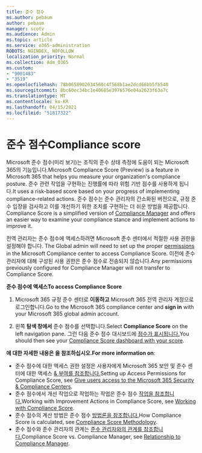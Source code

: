 ```yaml
---
title: 준수 점수
ms.author: pebaum
author: pebaum
manager: scotv
ms.audience: Admin
ms.topic: article
ms.service: o365-administration
ROBOTS: NOINDEX, NOFOLLOW
localization_priority: Normal
ms.collection: Adm_O365
ms.custom:
- "9001483"
- "3519"
ms.openlocfilehash: 78b0658902034560c4f568b1ae2dcd66bb5fb540
ms.sourcegitcommit: 8bc60ec34bc1e40685e3976576e04a2623f63a7c
ms.translationtype: MT
ms.contentlocale: ko-KR
ms.lasthandoff: 04/15/2021
ms.locfileid: "51817322"
---
```

# <a name="compliance-score"></a><span data-ttu-id="c9bdb-102">준수 점수</span><span class="sxs-lookup"><span data-stu-id="c9bdb-102">Compliance score</span></span>

<span data-ttu-id="c9bdb-103">Microsoft 준수 점수(미리 보기)는 조직의 준수 상태 측정에 도움이 되는 Microsoft 365의 기능입니다.</span><span class="sxs-lookup"><span data-stu-id="c9bdb-103">Microsoft Compliance Score (Preview) is a feature in Microsoft 365 that helps you measure your organization's compliance posture.</span></span> <span data-ttu-id="c9bdb-104">준수 관련 작업을 구현하는 진행률에 따라 위험 기반 점수를 사용하게 됩니다.</span><span class="sxs-lookup"><span data-stu-id="c9bdb-104">It uses a risk-based score based on your progress of implementing compliance-related actions.</span></span>   <span data-ttu-id="c9bdb-105">준수 점수는 준수 관리자의 간소화된 버전으로, 규정 준수 입장을 검사하고 이를 개선하기 위한 조치를 구현하는 더 쉬운 방법을 제공합니다. [](https://docs.microsoft.com/microsoft-365/compliance/compliance-manager-overview)</span><span class="sxs-lookup"><span data-stu-id="c9bdb-105">Compliance Score is a simplified version of [Compliance Manager](https://docs.microsoft.com/microsoft-365/compliance/compliance-manager-overview) and offers an easier way to examine your compliance stance and implement actions to improve it.</span></span> 

<span data-ttu-id="c9bdb-106">전역 관리자는 준수 점수에 액세스하려면 Microsoft 준수 센터에서 적절한 사용 권한을 설정해야 합니다. [](https://docs.microsoft.com/microsoft-365/security/office-365-security/permissions-in-the-security-and-compliance-center)</span><span class="sxs-lookup"><span data-stu-id="c9bdb-106">The Global admin will need to set up the proper [permissions](https://docs.microsoft.com/microsoft-365/security/office-365-security/permissions-in-the-security-and-compliance-center) in the Microsoft Compliance center to access Compliance Score.</span></span>  <span data-ttu-id="c9bdb-107">이전에 준수 관리자에 대해 구성된 사용 권한은 준수 점수로 전송되지 않습니다.</span><span class="sxs-lookup"><span data-stu-id="c9bdb-107">Any permissions previously configured for Compliance Manager will not transfer to Compliance Score.</span></span>

<span data-ttu-id="c9bdb-108">**준수 점수에 액세스**</span><span class="sxs-lookup"><span data-stu-id="c9bdb-108">**To access Compliance Score**</span></span>

1. <span data-ttu-id="c9bdb-109">Microsoft 365 규정 준수 센터로 **이동하고** Microsoft 365 전역 관리자 계정으로 로그인합니다.</span><span class="sxs-lookup"><span data-stu-id="c9bdb-109">Go to the Microsoft 365 compliance center and **sign in** with your Microsoft 365 global admin account.</span></span>

2. <span data-ttu-id="c9bdb-110">왼쪽 **탐색 창에서** 준수 점수를 선택합니다.</span><span class="sxs-lookup"><span data-stu-id="c9bdb-110">Select **Compliance Score** on the left navigation pane.</span></span> <span data-ttu-id="c9bdb-111">그런 다음 준수 점수 대시보드에 [점수가 표시됩니다.](https://docs.microsoft.com/microsoft-365/compliance/compliance-score-setup#understand-the-compliance-score-dashboard)</span><span class="sxs-lookup"><span data-stu-id="c9bdb-111">You should then see your [Compliance Score dashboard with your score](https://docs.microsoft.com/microsoft-365/compliance/compliance-score-setup#understand-the-compliance-score-dashboard).</span></span>
 

<span data-ttu-id="c9bdb-112">**에 대한 자세한 내용은 을 참조하십시오.**</span><span class="sxs-lookup"><span data-stu-id="c9bdb-112">**For more information on**:</span></span>

- <span data-ttu-id="c9bdb-113">준수 점수에 대한 액세스 권한 설정은 사용자에게 Microsoft 365 보안 및 준수 센터에 대한 액세스 [& 부여를 참조합니다.](https://docs.microsoft.com/microsoft-365/security/office-365-security/grant-access-to-the-security-and-compliance-center)</span><span class="sxs-lookup"><span data-stu-id="c9bdb-113">Setting up Access Permissions for Compliance Score, see [Give users access to the Microsoft 365 Security & Compliance Centers](https://docs.microsoft.com/microsoft-365/security/office-365-security/grant-access-to-the-security-and-compliance-center).</span></span>
- <span data-ttu-id="c9bdb-114">준수 점수에서 개선 작업으로 작업하는 작업은 준수 점수 [작업을 참조합니다.](https://docs.microsoft.com/microsoft-365/compliance/working-with-compliance-score)</span><span class="sxs-lookup"><span data-stu-id="c9bdb-114">Working with Improvement Actions in Compliance Score, see  [Working with Compliance Score](https://docs.microsoft.com/microsoft-365/compliance/working-with-compliance-score).</span></span>
- <span data-ttu-id="c9bdb-115">준수 점수의 계산 방법은 준수 점수 [방법론을 참조합니다.](https://docs.microsoft.com/microsoft-365/compliance/compliance-score-methodology)</span><span class="sxs-lookup"><span data-stu-id="c9bdb-115">How Compliance Score is calculated, see [Compliance Score Methodology](https://docs.microsoft.com/microsoft-365/compliance/compliance-score-methodology).</span></span>
- <span data-ttu-id="c9bdb-116">준수 점수와 준수 관리자의 관계는 [준수 관리자와의 관계를 참조합니다.](https://docs.microsoft.com/microsoft-365/compliance/compliance-score#relationship-to-compliance-manager)</span><span class="sxs-lookup"><span data-stu-id="c9bdb-116">Compliance Score vs. Compliance Manager, see [Relationship to Compliance Manager](https://docs.microsoft.com/microsoft-365/compliance/compliance-score#relationship-to-compliance-manager).</span></span>

